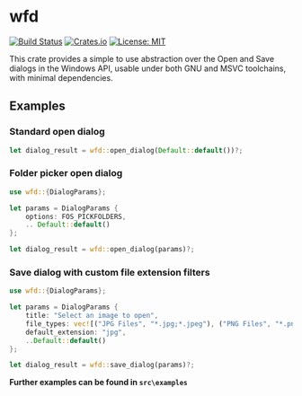 # wfd 
[![Build Status](https://github.com/ben-wallis/wfd/workflows/Build/badge.svg)](https://github.com/ben-wallis/wfd/actions)
[![Crates.io](https://img.shields.io/crates/v/wfd)](https://crates.io/crates/wfd)
[![License: MIT](https://img.shields.io/badge/License-MIT-yellow.svg)](https://opensource.org/licenses/MIT)

This crate provides a simple to use abstraction over the Open and Save dialogs in the Windows API, usable under both GNU and MSVC toolchains, with minimal dependencies.

## Examples

### Standard open dialog
```rust
let dialog_result = wfd::open_dialog(Default::default())?;
```

### Folder picker open dialog
```rust
use wfd::{DialogParams};

let params = DialogParams {
    options: FOS_PICKFOLDERS,
    .. Default::default()
};

let dialog_result = wfd::open_dialog(params)?;
```

### Save dialog with custom file extension filters
```rust
use wfd::{DialogParams};

let params = DialogParams {
    title: "Select an image to open",
    file_types: vec![("JPG Files", "*.jpg;*.jpeg"), ("PNG Files", "*.png"), ("Bitmap Files", "*.bmp")],
    default_extension: "jpg",
    ..Default::default()
};

let dialog_result = wfd::save_dialog(params)?;
```

**Further examples can be found in `src\examples`**
